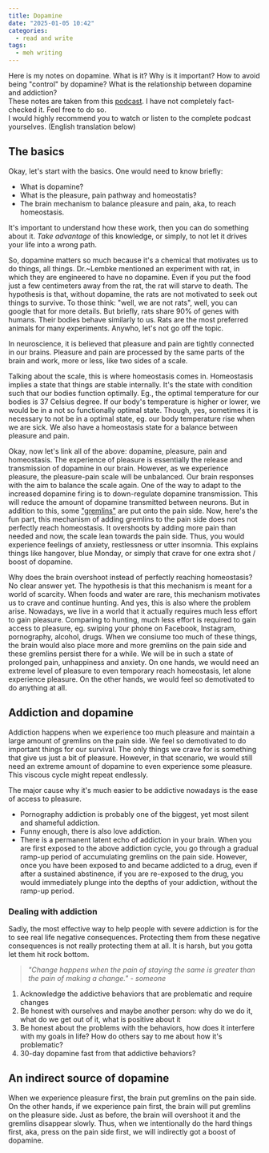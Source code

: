 ```yaml
---
title: Dopamine
date: "2025-01-05 10:42"
categories:
  - read and write
tags:
  - meh writing
---
```


Here is my notes on dopamine. What is it? Why is it important? How to avoid being "control" by dopamine? What is the relationship between dopamine and addiction? \
These notes are taken from this [podcast](https://youtu.be/R6xbXOp7wDA?si=cqPvj9ZlLp_jrkSj). I have not completely fact-checked it. Feel free to do so. \
I would highly recommend you to watch or listen to the complete podcast yourselves.
(English translation below)

## The basics

Okay, let's start with the basics. One would need to know briefly:

- What is dopamine?
- What is the pleasure, pain pathway and homeostatis?
- The brain mechanism to balance pleasure and pain, aka, to reach homeostasis.

It's important to understand how these work, then you can do something about it. _Take advantage_ of this knowledge, or simply, to not let it drives your life into a wrong path.

So, dopamine matters so much because it's a chemical that motivates us to do things, all things. Dr.~Lembke mentioned an experiment with rat, in which they are engineered to have no dopamine. Even if you put the food just a few centimeters away from the rat, the rat will starve to death. The hypothesis is that, without dopamine, the rats are not motivated to seek out things to survive. To those think: "well, we are not rats", well, you can google that for more details. But briefly, rats share 90% of genes with humans. Their bodies behave similarly to us. Rats are the most preferred animals for many experiments. Anywho, let's not go off the topic.

In neuroscience, it is believed that pleasure and pain are tightly connected in our brains. Pleasure and pain are processed by the same parts of the brain and work, more or less, like two sides of a scale.

Talking about the scale, this is where homeostasis comes in. Homeostasis implies a state that things are stable internally. It's the state with condition such that our bodies function optimally. Eg., the optimal temperature for our bodies is 37 Celsius degree. If our body's temperature is higher or lower, we would be in a not so functionally optimal state. Though, yes, sometimes it is necessary to not be in a optimal state, eg. our body temperature rise when we are sick. We also have a homeostasis state for a balance between pleasure and pain.

Okay, now let's link all of the above: dopamine, pleasure, pain and homeostasis. The experience of pleasure is essentially the release and transmission of dopamine in our brain. However, as we experience pleasure, the pleasure-pain scale will be unbalanced. Our brain responses with the aim to balance the scale again. One of the way to adapt to the increased dopamine firing is to down-regulate dopamine transmission. This will reduce the amount of dopamine transmitted between neurons. But in addition to this, some ["gremlins"](https://www.gettyimages.de/fotos/gremlins-1984) are put onto the pain side. Now, here's the fun part, this mechanism of adding gremlins to the pain side does not perfectly reach homeostasis. It overshoots by adding more pain than needed and now, the scale lean towards the pain side. Thus, you would experience feelings of anxiety, restlessness or utter insomnia. This explains things like hangover, blue Monday, or simply that crave for one extra shot / boost of dopamine.

Why does the brain overshoot instead of perfectly reaching homeostasis? No clear answer yet. The hypothesis is that this mechanism is meant for a world of scarcity. When foods and water are rare, this mechanism motivates us to crave and continue hunting. And yes, this is also where the problem arise. Nowadays, we live in a world that it actually requires much less effort to gain pleasure. Comparing to hunting, much less effort is required to gain access to pleasure, eg. swiping your phone on Facebook, Instagram, pornography, alcohol, drugs. When we consiume too much of these things, the brain would also place more and more gremlins on the pain side and these gremlins persist there for a while. We will be in such a state of prolonged pain, unhappiness and anxiety. On one hands, we would need an extreme level of pleasure to even temporary reach homeostasis, let alone experience pleasure. On the other hands, we would feel so demotivated to do anything at all.

## Addiction and dopamine

Addiction happens when we experience too much pleasure and maintain a large amount of gremlins on the pain side. We feel so demotivated to do important things for our survival. The only things we crave for is something that give us just a bit of pleasure. However, in that scenario, we would still need an extreme amount of dopamine to even experience some pleasure. This viscous cycle might repeat endlessly.

The major cause why it's much easier to be addictive nowadays is the ease of access to pleasure.

- Pornography addiction is probably one of the biggest, yet most silent and shameful addiction.
- Funny enough, there is also love addiction.
- There is a permanent latent echo of addiction in your brain. When you are first exposed to the above addiction cycle, you go through a gradual ramp-up period of accumulating gremlins on the pain side. However, once you have been exposed to and became addicted to a drug, even if after a sustained abstinence, if you are re-exposed to the drug, you would immediately plunge into the depths of your addiction, without the ramp-up period.

### Dealing with addiction

Sadly, the most effective way to help people with severe addiction is for the to see real life negative consequences. Protecting them from these negative consequences is not really protecting them at all. It is harsh, but you gotta let them hit rock bottom.

> _"Change happens when the pain of staying the same is greater than the pain of making a change." - someone_

1. Acknowledge the addictive behaviors that are problematic and require changes
2. Be honest with ourselves and maybe another person: why do we do it, what do we get out of it, what is positive about it
3. Be honest about the problems with the behaviors, how does it interfere with my goals in life? How do others say to me about how it's problematic?
4. 30-day dopamine fast from that addictive behaviors?

## An indirect source of dopamine

When we experience pleasure first, the brain put gremlins on the pain side. On the other hands, if we experience pain first, the brain will put gremlins on the pleasure side. Just as before, the brain will overshoot it and the gremlins disappear slowly. Thus, when we intentionally do the hard things first, aka, press on the pain side first, we will indirectly got a boost of dopamine.
